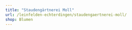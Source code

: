 ```yaml
---
title: "Staudengärtnerei Moll"
url: /leinfelden-echterdingen/staudengaertnerei-moll/
shop: Blumen
---
```

